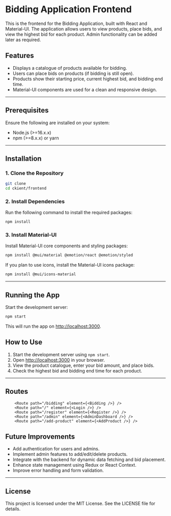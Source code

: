 # Bidding Application Frontend

This is the frontend for the Bidding Application, built with React and Material-UI. The application allows users to view products, place bids, and view the highest bid for each product. Admin functionality can be added later as required.

## Features

- Displays a catalogue of products available for bidding.
- Users can place bids on products (if bidding is still open).
- Products show their starting price, current highest bid, and bidding end time.
- Material-UI components are used for a clean and responsive design.

---

## Prerequisites

Ensure the following are installed on your system:

- Node.js (>=16.x.x)
- npm (>=8.x.x) or yarn

---

## Installation

### 1. Clone the Repository

```bash
git clone 
cd ckient/frontend
```

### 2. Install Dependencies

Run the following command to install the required packages:

```bash
npm install
```

### 3. Install Material-UI

Install Material-UI core components and styling packages:

```bash
npm install @mui/material @emotion/react @emotion/styled
```

If you plan to use icons, install the Material-UI icons package:

```bash
npm install @mui/icons-material
```

---

## Running the App

Start the development server:

```bash
npm start
```

This will run the app on [http://localhost:3000](http://localhost:3000).


## How to Use

1. Start the development server using `npm start`.
2. Open [http://localhost:3000](http://localhost:3000) in your browser.
3. View the product catalogue, enter your bid amount, and place bids.
4. Check the highest bid and bidding end time for each product.

---

## Routes
        <Route path="/bidding" element={<Bidding />} />
        <Route path="/" element={<Login />} />
        <Route path="/register" element={<Register />} />
        <Route path="/admin" element={<AdminDashboard />} />
        <Route path="/add-product" element={<AddProduct />} />


## Future Improvements

- Add authentication for users and admins.
- Implement admin features to add/edit/delete products.
- Integrate with the backend for dynamic data fetching and bid placement.
- Enhance state management using Redux or React Context.
- Improve error handling and form validation.

---

## License

This project is licensed under the MIT License. See the LICENSE file for details.

